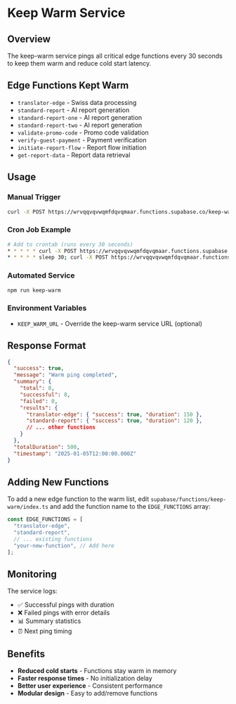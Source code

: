 # Keep Warm Service

## Overview
The keep-warm service pings all critical edge functions every 30 seconds to keep them warm and reduce cold start latency.

## Edge Functions Kept Warm
- `translator-edge` - Swiss data processing
- `standard-report` - AI report generation
- `standard-report-one` - AI report generation
- `standard-report-two` - AI report generation
- `validate-promo-code` - Promo code validation
- `verify-guest-payment` - Payment verification
- `initiate-report-flow` - Report flow initiation
- `get-report-data` - Report data retrieval

## Usage

### Manual Trigger
```bash
curl -X POST https://wrvqqvqvwqmfdqvqmaar.functions.supabase.co/keep-warm
```

### Cron Job Example
```bash
# Add to crontab (runs every 30 seconds)
* * * * * curl -X POST https://wrvqqvqvwqmfdqvqmaar.functions.supabase.co/keep-warm
* * * * * sleep 30; curl -X POST https://wrvqqvqvwqmfdqvqmaar.functions.supabase.co/keep-warm
```

### Automated Service
```bash
npm run keep-warm
```

### Environment Variables
- `KEEP_WARM_URL` - Override the keep-warm service URL (optional)

## Response Format
```json
{
  "success": true,
  "message": "Warm ping completed",
  "summary": {
    "total": 8,
    "successful": 8,
    "failed": 0,
    "results": {
      "translator-edge": { "success": true, "duration": 150 },
      "standard-report": { "success": true, "duration": 120 },
      // ... other functions
    }
  },
  "totalDuration": 500,
  "timestamp": "2025-01-05T12:00:00.000Z"
}
```

## Adding New Functions
To add a new edge function to the warm list, edit `supabase/functions/keep-warm/index.ts` and add the function name to the `EDGE_FUNCTIONS` array:

```typescript
const EDGE_FUNCTIONS = [
  "translator-edge",
  "standard-report",
  // ... existing functions
  "your-new-function", // Add here
];
```

## Monitoring
The service logs:
- ✅ Successful pings with duration
- ❌ Failed pings with error details
- 📊 Summary statistics
- ⏰ Next ping timing

## Benefits
- **Reduced cold starts** - Functions stay warm in memory
- **Faster response times** - No initialization delay
- **Better user experience** - Consistent performance
- **Modular design** - Easy to add/remove functions 